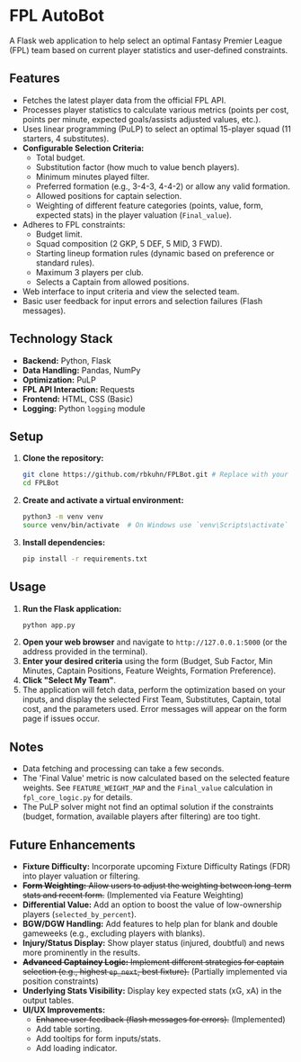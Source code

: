 # FPL AutoBot

A Flask web application to help select an optimal Fantasy Premier League (FPL) team based on current player statistics and user-defined constraints.

## Features

*   Fetches the latest player data from the official FPL API.
*   Processes player statistics to calculate various metrics (points per cost, points per minute, expected goals/assists adjusted values, etc.).
*   Uses linear programming (PuLP) to select an optimal 15-player squad (11 starters, 4 substitutes).
*   **Configurable Selection Criteria:**
    *   Total budget.
    *   Substitution factor (how much to value bench players).
    *   Minimum minutes played filter.
    *   Preferred formation (e.g., 3-4-3, 4-4-2) or allow any valid formation.
    *   Allowed positions for captain selection.
    *   Weighting of different feature categories (points, value, form, expected stats) in the player valuation (`Final_value`).
*   Adheres to FPL constraints:
    *   Budget limit.
    *   Squad composition (2 GKP, 5 DEF, 5 MID, 3 FWD).
    *   Starting lineup formation rules (dynamic based on preference or standard rules).
    *   Maximum 3 players per club.
    *   Selects a Captain from allowed positions.
*   Web interface to input criteria and view the selected team.
*   Basic user feedback for input errors and selection failures (Flash messages).

## Technology Stack

*   **Backend:** Python, Flask
*   **Data Handling:** Pandas, NumPy
*   **Optimization:** PuLP
*   **FPL API Interaction:** Requests
*   **Frontend:** HTML, CSS (Basic)
*   **Logging:** Python `logging` module

## Setup

1.  **Clone the repository:**
    ```bash
    git clone https://github.com/rbkuhn/FPLBot.git # Replace with your repo URL if different
    cd FPLBot
    ```
2.  **Create and activate a virtual environment:**
    ```bash
    python3 -m venv venv
    source venv/bin/activate  # On Windows use `venv\Scripts\activate`
    ```
3.  **Install dependencies:**
    ```bash
    pip install -r requirements.txt
    ```

## Usage

1.  **Run the Flask application:**
    ```bash
    python app.py
    ```
2.  **Open your web browser** and navigate to `http://127.0.0.1:5000` (or the address provided in the terminal).
3.  **Enter your desired criteria** using the form (Budget, Sub Factor, Min Minutes, Captain Positions, Feature Weights, Formation Preference).
4.  **Click "Select My Team"**.
5.  The application will fetch data, perform the optimization based on your inputs, and display the selected First Team, Substitutes, Captain, total cost, and the parameters used. Error messages will appear on the form page if issues occur.

## Notes

*   Data fetching and processing can take a few seconds.
*   The 'Final Value' metric is now calculated based on the selected feature weights. See `FEATURE_WEIGHT_MAP` and the `Final_value` calculation in `fpl_core_logic.py` for details.
*   The PuLP solver might not find an optimal solution if the constraints (budget, formation, available players after filtering) are too tight.

## Future Enhancements

*   **Fixture Difficulty:** Incorporate upcoming Fixture Difficulty Ratings (FDR) into player valuation or filtering.
*   ~~**Form Weighting:** Allow users to adjust the weighting between long-term stats and recent form.~~ (Implemented via Feature Weighting)
*   **Differential Value:** Add an option to boost the value of low-ownership players (`selected_by_percent`).
*   **BGW/DGW Handling:** Add features to help plan for blank and double gameweeks (e.g., excluding players with blanks).
*   **Injury/Status Display:** Show player status (injured, doubtful) and news more prominently in the results.
*   ~~**Advanced Captaincy Logic:** Implement different strategies for captain selection (e.g., highest `ep_next`, best fixture).~~ (Partially implemented via position constraints)
*   **Underlying Stats Visibility:** Display key expected stats (xG, xA) in the output tables.
*   **UI/UX Improvements:**
    *   ~~Enhance user feedback (flash messages for errors).~~ (Implemented)
    *   Add table sorting.
    *   Add tooltips for form inputs/stats.
    *   Add loading indicator. 